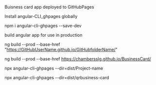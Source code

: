 Buisness card app deployed to GitHubPages

Install angular-CLI_ghpages globally

npm i angular-cli-ghpages --save-dev

build angular app for use in production

ng build --prod --base-href "https://GitHubUserName.github.io/GitHubfolderName/"

ng build --prod --base-href https://chambersslg.github.io/BusinessCard/

npx angular-cli-ghpages --dir=dist/Project-name

npx angular-cli-ghpages --dir=dist/qrbusiness-card